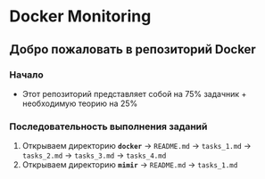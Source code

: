 # Docker Monitoring

## Добро пожаловать в репозиторий Docker

### Начало
- Этот репозиторий представляет собой на 75% задачник + необходимую теорию на 25%

### Последовательность выполнения заданий
  1. Открываем директорию **`docker`** → `README.md` → `tasks_1.md` → `tasks_2.md` → `tasks_3.md` → `tasks_4.md`
  2. Открываем директорию **`mimir`** → `README.md` → `tasks_1.md`
